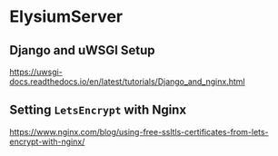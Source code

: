 # ElysiumServer

## Django and uWSGI Setup

https://uwsgi-docs.readthedocs.io/en/latest/tutorials/Django_and_nginx.html

## Setting `LetsEncrypt` with Nginx

https://www.nginx.com/blog/using-free-ssltls-certificates-from-lets-encrypt-with-nginx/
